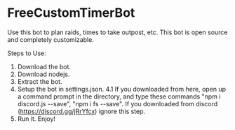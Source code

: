 # FreeCustomTimerBot
Use this bot to plan raids, times to take outpost, etc. This bot is open source and completely customizable.

Steps to Use:
1. Download the bot.
2. Download nodejs.
3. Extract the bot.
4. Setup the bot in settings.json. 4.1 If you downloaded from here, open up a command prompt in the directory, and type these commands "npm i discord.js --save", "npm i fs --save". If you downloaded from discord (https://discord.gg/jRrYfcx) ignore this step.
5. Run it.
Enjoy!
